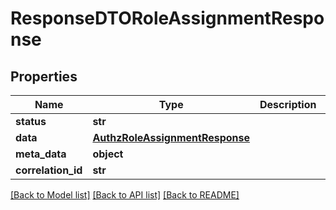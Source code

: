 # ResponseDTORoleAssignmentResponse

## Properties
Name | Type | Description | Notes
------------ | ------------- | ------------- | -------------
**status** | **str** |  | [optional] 
**data** | [**AuthzRoleAssignmentResponse**](AuthzRoleAssignmentResponse.md) |  | [optional] 
**meta_data** | **object** |  | [optional] 
**correlation_id** | **str** |  | [optional] 

[[Back to Model list]](../README.md#documentation-for-models) [[Back to API list]](../README.md#documentation-for-api-endpoints) [[Back to README]](../README.md)

